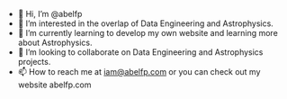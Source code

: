 - 👋 Hi, I’m @abelfp
- 👀 I’m interested in the overlap of Data Engineering and Astrophysics.
- 🌱 I’m currently learning to develop my own website and learning more about Astrophysics.
- 💞️ I’m looking to collaborate on Data Engineering and Astrophysics projects.
- 📫 How to reach me at iam@abelfp.com or you can check out my website abelfp.com

<!---
abelfp/abelfp is a ✨ special ✨ repository because its `README.md` (this file) appears on your GitHub profile.
You can click the Preview link to take a look at your changes.
--->
